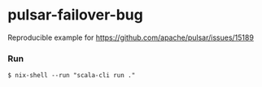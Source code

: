 # pulsar-failover-bug

Reproducible example for https://github.com/apache/pulsar/issues/15189

### Run

```console
$ nix-shell --run "scala-cli run ."
```
